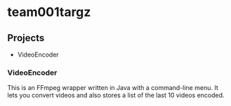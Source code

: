 # team001targz

## Projects

 - VideoEncoder

### VideoEncoder

This is an FFmpeg wrapper written in Java with a command-line menu. It lets you convert videos and also stores a list of the last 10 videos encoded.
